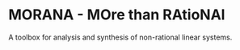 # MORANA - MOre than RAtioNAl

A toolbox for analysis and synthesis of non-rational linear systems.

